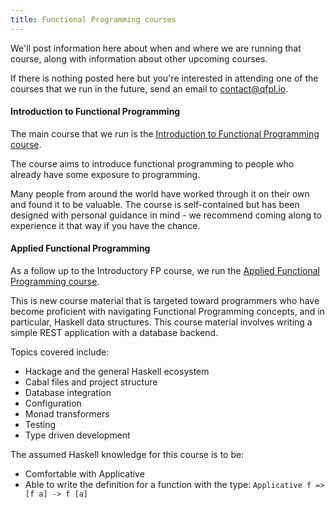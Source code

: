 ```yaml
---
title: Functional Programming courses
---
```


We'll post information here about when and where we are running that course, along with information about other upcoming courses.

If there is nothing posted here but you're interested in attending one of the courses that we run in the future, send an email to <a href="mailto:contact@qfpl.io">contact@qfpl.io</a>.

#### Introduction to Functional Programming

The main course that we run is the [Introduction to Functional Programming course](https://github.com/data61/fp-course).

The course aims to introduce functional programming to people who already have some exposure to programming.

Many people from around the world have worked through it on their own and found it to be valuable.
The course is self-contained but has been designed with personal guidance in mind - we recommend coming along to experience it that way if you have the chance.

#### Applied Functional Programming

As a follow up to the Introductory FP course, we run the [Applied Functional Programming course](https://github.com/qfpl/applied-fp-course).

This is new course material that is targeted toward programmers who have become proficient with navigating Functional Programming concepts, and in particular, Haskell data structures. This course material involves writing a simple REST application with a database backend.

Topics covered include:
- Hackage and the general Haskell ecosystem
- Cabal files and project structure
- Database integration
- Configuration
- Monad transformers
- Testing
- Type driven development

The assumed Haskell knowledge for this course is to be:
- Comfortable with Applicative
- Able to write the definition for a function with the type: ``Applicative f => [f a] -> f [a]``
